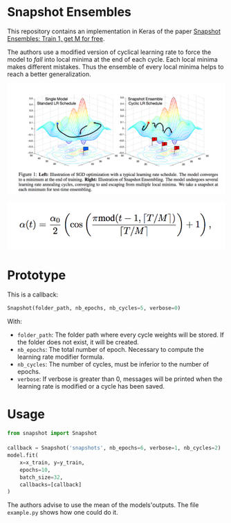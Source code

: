 # Snapshot Ensembles

This repository contains an implementation in Keras of the paper [Snapshot Ensembles: Train 1, get M for free](https://arxiv.org/abs/1704.00109).

The authors use a modified version of cyclical learning rate to force the model
to *fall* into local minima at the end of each cycle. Each local minima makes different mistakes. Thus the ensemble of every local minima helps to reach a better generalization.

![Image snapshot](images/snapshot_example.png)

![Image formula](images/snapshot_formula.png)

# Prototype

This is a callback:

```python
Snapshot(folder_path, nb_epochs, nb_cycles=5, verbose=0)
```

With:

- `folder_path`: The folder path where every cycle weights will be stored. If the folder does not exist, it will be created.
- `nb_epochs`: The total number of epoch. Necessary to compute the learning rate modifier formula.
- `nb_cycles`: The number of cycles, must be inferior to the number of epochs.
- `verbose`: If verbose is greater than 0, messages will be printed when the learning rate is modified or a cycle has been saved.

# Usage

```python
from snapshot import Snapshot

callback = Snapshot('snapshots', nb_epochs=6, verbose=1, nb_cycles=2)
model.fit(
    x=x_train, y=y_train,
    epochs=10,
    batch_size=32,
    callbacks=[callback]
)
```

The authors advise to use the mean of the models'outputs. The file `example.py` shows how one could do it.
